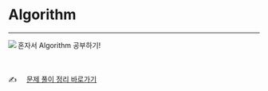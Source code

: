 # Algorithm
---
<img align='left' src="http://mazassumnida.wtf/api/v2/generate_badge?boj=lch9502">
혼자서 Algorithm 공부하기!

<br/>
<br/>
<br/>

&#9997;&nbsp;&nbsp;&nbsp;&nbsp;&nbsp;[문제 풀이 정리 바로가기](https://near-apparatus-275.notion.site/Java-b8cfc71d17134ccaa5e2102080d99e13)

